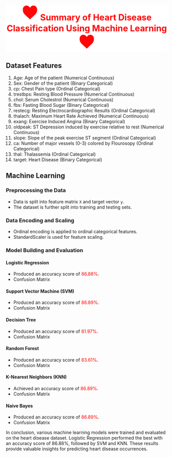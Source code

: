 
# <div style="background-color: white; text-align: center"><img src="heart_image.png" alt="Heart" title="Heart Image" width="50" height="50" /><font color=red> <span style="font-size: 95%; background-color: white;">Summary of Heart Disease Classification Using Machine Learning</span> </font><img src="heart_image.png" alt="Heart" title="Heart Image" width="50" height="50" /></div>

## Dataset Features
1. Age: Age of the patient (Numerical Continuous)
2. Sex: Gender of the patient (Binary Categorical)
3. cp: Chest Pain type (Ordinal Categorical)
4. trestbps: Resting Blood Pressure (Numerical Continuous)
5. chol: Serum Cholestrol (Numerical Continuous)
6. fbs: Fasting Blood Sugar (Binary Categorical)
7. restecg: Resting Electrocardiographic Results (Ordinal Categorical)
8. thalach: Maximum Heart Rate Achieved (Numerical Continuous)
9. exang: Exercise Induced Angina (Binary Categorical)
10. oldpeak: ST Depression induced by exercise relative to rest (Numerical Continuous)
11. slope: Slope of the peak exercise ST segment (Ordinal Categorical)
12. ca: Number of major vessels (0-3) colored by Flourosopy (Ordinal Categorical)
13. thal: Thalassemia (Ordinal Categorical)
14. target: Heart Disease (Binary Categorical)

## Machine Learning

### Preprocessing the Data
- Data is split into feature matrix `X` and target vector `y`.
- The dataset is further split into training and testing sets.

### Data Encoding and Scaling
- Ordinal encoding is applied to ordinal categorical features.
- StandardScaler is used for feature scaling.

### Model Building and Evaluation

#### Logistic Regression
- Produced an accuracy score of <font color=red>86.88%</font>.
- Confusion Matrix


#### Support Vector Machine (SVM)
- Produced an accuracy score of <font color=red>86.89%</font>.
- Confusion Matrix

#### Decision Tree
- Produced an accuracy score of <font color=red>81.97%</font>.
- Confusion Matrix

#### Random Forest
- Produced an accuracy score of <font color=red>83.61%</font>.
- Confusion Matrix

#### K-Nearest Neighbors (KNN)
- Achieved an accuracy score of <font color=red>86.89%.</font>
- Confusion Matrix

#### Naive Bayes
- Produced an accuracy score of <font color=red>86.89%</font>.
- Confusion Matrix

In conclusion, various machine learning models were trained and evaluated on the heart disease dataset. Logistic Regression performed the best with an accuracy score of 86.88%, followed by SVM and KNN. These results provide valuable insights for predicting heart disease occurrences.
